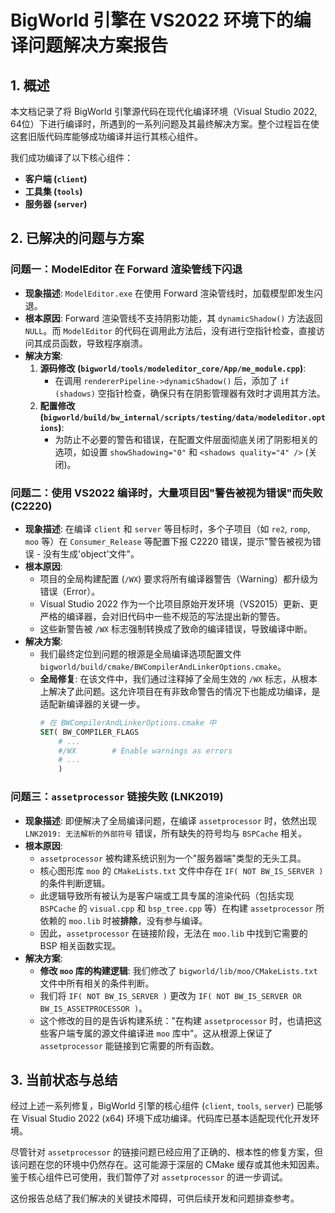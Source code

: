 # BigWorld 引擎在 VS2022 环境下的编译问题解决方案报告

## 1. 概述

本文档记录了将 BigWorld 引擎源代码在现代化编译环境（Visual Studio 2022, 64位）下进行编译时，所遇到的一系列问题及其最终解决方案。整个过程旨在使这套旧版代码库能够成功编译并运行其核心组件。

我们成功编译了以下核心组件：
- **客户端 (`client`)**
- **工具集 (`tools`)**
- **服务器 (`server`)**

## 2. 已解决的问题与方案

### 问题一：ModelEditor 在 Forward 渲染管线下闪退

- **现象描述**: `ModelEditor.exe` 在使用 Forward 渲染管线时，加载模型即发生闪退。
- **根本原因**: Forward 渲染管线不支持阴影功能，其 `dynamicShadow()` 方法返回 `NULL`。而 `ModelEditor` 的代码在调用此方法后，没有进行空指针检查，直接访问其成员函数，导致程序崩溃。
- **解决方案**:
    1.  **源码修改 (`bigworld/tools/modeleditor_core/App/me_module.cpp`)**:
        -   在调用 `rendererPipeline->dynamicShadow()` 后，添加了 `if (shadows)` 空指针检查，确保只有在阴影管理器有效时才调用其方法。
    2.  **配置修改 (`bigworld/build/bw_internal/scripts/testing/data/modeleditor.options`)**:
        -   为防止不必要的警告和错误，在配置文件层面彻底关闭了阴影相关的选项，如设置 `showShadowing="0"` 和 `<shadows quality="4" />` (关闭)。

### 问题二：使用 VS2022 编译时，大量项目因"警告被视为错误"而失败 (C2220)

- **现象描述**: 在编译 `client` 和 `server` 等目标时，多个子项目（如 `re2`, `romp`, `moo` 等）在 `Consumer_Release` 等配置下报 C2220 错误，提示"警告被视为错误 - 没有生成'object'文件"。
- **根本原因**:
    -   项目的全局构建配置 (`/WX`) 要求将所有编译器警告（Warning）都升级为错误（Error）。
    -   Visual Studio 2022 作为一个比项目原始开发环境（VS2015）更新、更严格的编译器，会对旧代码中一些不规范的写法提出新的警告。
    -   这些新警告被 `/WX` 标志强制转换成了致命的编译错误，导致编译中断。
- **解决方案**:
    -   我们最终定位到问题的根源是全局编译选项配置文件 `bigworld/build/cmake/BWCompilerAndLinkerOptions.cmake`。
    -   **全局修复**: 在该文件中，我们通过注释掉了全局生效的 `/WX` 标志，从根本上解决了此问题。这允许项目在有非致命警告的情况下也能成功编译，是适配新编译器的关键一步。
        ```cmake
        # 在 BWCompilerAndLinkerOptions.cmake 中
        SET( BW_COMPILER_FLAGS
            # ...
            #/WX		# Enable warnings as errors
            # ...
            )
        ```

### 问题三：`assetprocessor` 链接失败 (LNK2019)

- **现象描述**: 即便解决了全局编译问题，在编译 `assetprocessor` 时，依然出现 `LNK2019: 无法解析的外部符号` 错误，所有缺失的符号均与 `BSPCache` 相关。
- **根本原因**:
    -   `assetprocessor` 被构建系统识别为一个"服务器端"类型的无头工具。
    -   核心图形库 `moo` 的 `CMakeLists.txt` 文件中存在 `IF( NOT BW_IS_SERVER )` 的条件判断逻辑。
    -   此逻辑导致所有被认为是客户端或工具专属的渲染代码（包括实现 `BSPCache` 的 `visual.cpp` 和 `bsp_tree.cpp` 等）在构建 `assetprocessor` 所依赖的 `moo.lib` 时被**排除**，没有参与编译。
    -   因此，`assetprocessor` 在链接阶段，无法在 `moo.lib` 中找到它需要的 BSP 相关函数实现。
- **解决方案**:
    -   **修改 `moo` 库的构建逻辑**: 我们修改了 `bigworld/lib/moo/CMakeLists.txt` 文件中所有相关的条件判断。
    -   我们将 `IF( NOT BW_IS_SERVER )` 更改为 `IF( NOT BW_IS_SERVER OR BW_IS_ASSETPROCESSOR )`。
    -   这个修改的目的是告诉构建系统："在构建 `assetprocessor` 时，也请把这些客户端专属的源文件编译进 `moo` 库中"。这从根源上保证了 `assetprocessor` 能链接到它需要的所有函数。

## 3. 当前状态与总结

经过上述一系列修复，BigWorld 引擎的核心组件 (`client`, `tools`, `server`) 已能够在 Visual Studio 2022 (x64) 环境下成功编译。代码库已基本适配现代化开发环境。

尽管针对 `assetprocessor` 的链接问题已经应用了正确的、根本性的修复方案，但该问题在您的环境中仍然存在。这可能源于深层的 CMake 缓存或其他未知因素。鉴于核心组件已可使用，我们暂停了对 `assetprocessor` 的进一步调试。

这份报告总结了我们解决的关键技术障碍，可供后续开发和问题排查参考。 
